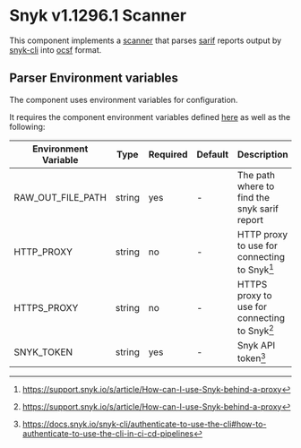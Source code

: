 # Snyk v1.1296.1 Scanner

This component implements a [scanner](https://github.com/smithy-security/smithy/blob/main/sdk/component/component.go)
that parses [sarif](https://sarifweb.azurewebsites.net/) reports output
by [snyk-cli](https://github.com/snyk/cli) into [ocsf](https://github.com/ocsf) format.

## Parser Environment variables

The component uses environment variables for configuration.

It requires the component
environment variables defined [here](https://github.com/smithy-security/smithy/blob/main/sdk/README.md#component) as well
as the following:

| Environment Variable | Type   | Required | Default    | Description                                   |
|----------------------|--------|----------|------------|-----------------------------------------------|
| RAW\_OUT\_FILE\_PATH | string | yes      | -          | The path where to find the snyk sarif report  |
| HTTP\_PROXY          | string | no       | -          | HTTP proxy to use for connecting to Snyk[^1]  |
| HTTPS\_PROXY         | string | no       | -          | HTTPS proxy to use for connecting to Snyk[^1] |
| SNYK\_TOKEN          | string | yes      | -          | Snyk API token[^2]                            |

[^1]: https://support.snyk.io/s/article/How-can-I-use-Snyk-behind-a-proxy

[^2]: https://docs.snyk.io/snyk-cli/authenticate-to-use-the-cli#how-to-authenticate-to-use-the-cli-in-ci-cd-pipelines
